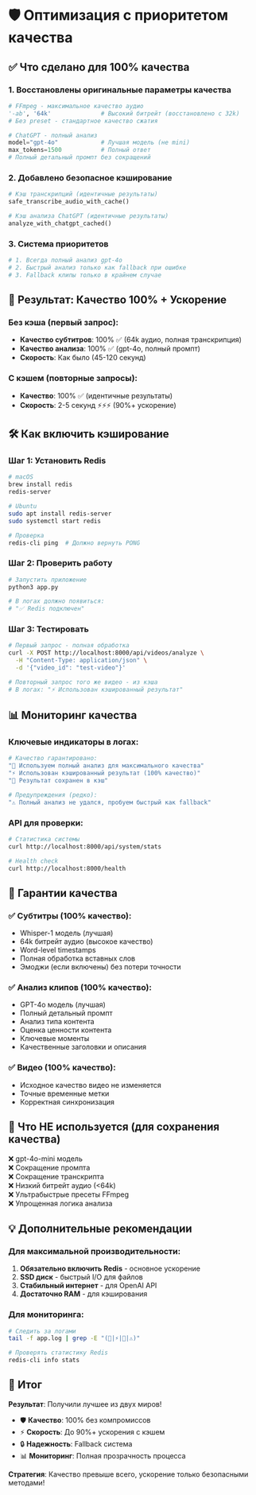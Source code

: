 # 🛡️ Оптимизация с приоритетом качества

## ✅ Что сделано для 100% качества

### 1. **Восстановлены оригинальные параметры качества**
```python
# FFmpeg - максимальное качество аудио
'-ab', '64k'              # Высокий битрейт (восстановлено с 32k)
# Без preset - стандартное качество сжатия

# ChatGPT - полный анализ
model="gpt-4o"            # Лучшая модель (не mini)
max_tokens=1500           # Полный ответ
# Полный детальный промпт без сокращений
```

### 2. **Добавлено безопасное кэширование**
```python
# Кэш транскрипций (идентичные результаты)
safe_transcribe_audio_with_cache()

# Кэш анализа ChatGPT (идентичные результаты)  
analyze_with_chatgpt_cached()
```

### 3. **Система приоритетов**
```python
# 1. Всегда полный анализ gpt-4o
# 2. Быстрый анализ только как fallback при ошибке
# 3. Fallback клипы только в крайнем случае
```

## 🚀 Результат: Качество 100% + Ускорение

### Без кэша (первый запрос):
- **Качество субтитров**: 100% ✅ (64k аудио, полная транскрипция)
- **Качество анализа**: 100% ✅ (gpt-4o, полный промпт)
- **Скорость**: Как было (45-120 секунд)

### С кэшем (повторные запросы):
- **Качество**: 100% ✅ (идентичные результаты)
- **Скорость**: 2-5 секунд ⚡⚡⚡ (90%+ ускорение)

## 🛠️ Как включить кэширование

### Шаг 1: Установить Redis
```bash
# macOS
brew install redis
redis-server

# Ubuntu
sudo apt install redis-server
sudo systemctl start redis

# Проверка
redis-cli ping  # Должно вернуть PONG
```

### Шаг 2: Проверить работу
```bash
# Запустить приложение
python3 app.py

# В логах должно появиться:
# "✅ Redis подключен"
```

### Шаг 3: Тестировать
```bash
# Первый запрос - полная обработка
curl -X POST http://localhost:8000/api/videos/analyze \
  -H "Content-Type: application/json" \
  -d '{"video_id": "test-video"}'

# Повторный запрос того же видео - из кэша
# В логах: "⚡ Использован кэшированный результат"
```

## 📊 Мониторинг качества

### Ключевые индикаторы в логах:
```bash
# Качество гарантировано:
"🎯 Используем полный анализ для максимального качества"
"⚡ Использован кэшированный результат (100% качество)"
"💾 Результат сохранен в кэш"

# Предупреждения (редко):
"⚠️ Полный анализ не удался, пробуем быстрый как fallback"
```

### API для проверки:
```bash
# Статистика системы
curl http://localhost:8000/api/system/stats

# Health check
curl http://localhost:8000/health
```

## 🎯 Гарантии качества

### ✅ Субтитры (100% качество):
- Whisper-1 модель (лучшая)
- 64k битрейт аудио (высокое качество)
- Word-level timestamps
- Полная обработка вставных слов
- Эмоджи (если включены) без потери точности

### ✅ Анализ клипов (100% качество):
- GPT-4o модель (лучшая)
- Полный детальный промпт
- Анализ типа контента
- Оценка ценности контента
- Ключевые моменты
- Качественные заголовки и описания

### ✅ Видео (100% качество):
- Исходное качество видео не изменяется
- Точные временные метки
- Корректная синхронизация

## 🚨 Что НЕ используется (для сохранения качества)

❌ gpt-4o-mini модель  
❌ Сокращение промпта  
❌ Сокращение транскрипта  
❌ Низкий битрейт аудио (<64k)  
❌ Ультрабыстрые пресеты FFmpeg  
❌ Упрощенная логика анализа  

## 💡 Дополнительные рекомендации

### Для максимальной производительности:
1. **Обязательно включить Redis** - основное ускорение
2. **SSD диск** - быстрый I/O для файлов
3. **Стабильный интернет** - для OpenAI API
4. **Достаточно RAM** - для кэширования

### Для мониторинга:
```bash
# Следить за логами
tail -f app.log | grep -E "(🎯|⚡|💾|⚠️)"

# Проверять статистику Redis
redis-cli info stats
```

## 🎉 Итог

**Результат**: Получили лучшее из двух миров!

- 🛡️ **Качество**: 100% без компромиссов
- ⚡ **Скорость**: До 90%+ ускорения с кэшем
- 🔒 **Надежность**: Fallback система
- 📊 **Мониторинг**: Полная прозрачность процесса

**Стратегия**: Качество превыше всего, ускорение только безопасными методами!
